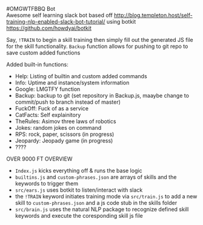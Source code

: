 #OMGWTFBBQ Bot  
Awesome self learning slack bot based off
http://blog.templeton.host/self-training-nlp-enabled-slack-bot-tutorial/
using botkit https://github.com/howdyai/botkit

Say, `!TRAIN` to begin a skill training then simply fill out the generated JS file for the skill functionality.
`Backup` function allows for pushing to git repo to save custom added functions

Added built-in functions:
* Help: Listing of builtin and custom added commands
* Info: Uptime and instance/system information
* Google: LMGTFY function
* Backup: backup to git (set repository in Backup.js, maaybe change to commit/push to branch instead of master)
* FuckOff: Fuck of as a service
* CatFacts: Self explainitory
* TheRules: Asimov three laws of robotics
* Jokes: random jokes on command
* RPS: rock, paper, scissors (in progress)
* Jeopardy: Jeopady game (in progress)
* ????

OVER 9000 FT OVERVIEW
- `Index.js` kicks everything off & runs the base logic
- `builtins.js` and `custom-phrases.json` are arrays of skills and the keywords to trigger them
- `src/ears.js` uses botkit to listen/interact with slack
- the `!TRAIN` keyword initiates training mode via `src/train.js` to add a new skill to `custom-phrases.json` and a js code stub in the skills folder
- `src/brain.js` uses the natural NLP package to recognize defined skill keywords and execute the coresponding skill js file
